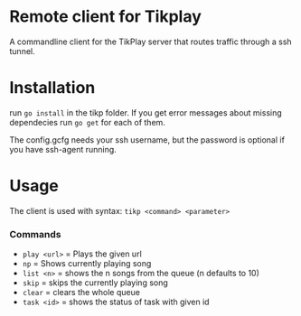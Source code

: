 # Remote client for Tikplay

A commandline client for the TikPlay server that routes traffic through a ssh tunnel.

# Installation

run `go install` in the tikp folder. If you get error messages about missing dependecies run `go get` for each of them.

The config.gcfg needs your ssh username, but the password is optional if you have ssh-agent running.

# Usage

The client is used with syntax: `tikp <command> <parameter>`
### Commands
* `play <url>` = Plays the given url
* `np` = Shows currently playing song
* `list <n>` = shows the n songs from the queue (n defaults to 10)
* `skip` = skips the currently playing song
* `clear` = clears the whole queue
* `task <id>` = shows the status of task with given id
